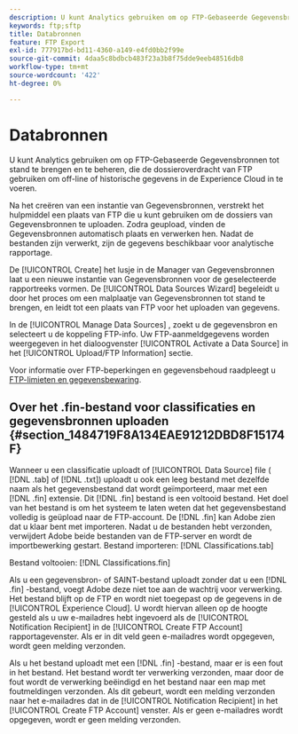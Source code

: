 ```yaml
---
description: U kunt Analytics gebruiken om op FTP-Gebaseerde Gegevensbronnen tot stand te brengen en te beheren, die de dossieroverdracht van FTP gebruiken om off-line of historische gegevens in de Experience Cloud in te voeren.
keywords: ftp;sftp
title: Databronnen
feature: FTP Export
exl-id: 777917bd-bd11-4360-a149-e4fd0bb2f99e
source-git-commit: 4daa5c8bdbcb483f23a3b8f75dde9eeb48516db8
workflow-type: tm+mt
source-wordcount: '422'
ht-degree: 0%

---
```


# Databronnen

U kunt Analytics gebruiken om op FTP-Gebaseerde Gegevensbronnen tot stand te brengen en te beheren, die de dossieroverdracht van FTP gebruiken om off-line of historische gegevens in de Experience Cloud in te voeren.

Na het creëren van een instantie van Gegevensbronnen, verstrekt het hulpmiddel een plaats van FTP die u kunt gebruiken om de dossiers van Gegevensbronnen te uploaden. Zodra geupload, vinden de Gegevensbronnen automatisch plaats en verwerken hen. Nadat de bestanden zijn verwerkt, zijn de gegevens beschikbaar voor analytische rapportage.

De [!UICONTROL Create] het lusje in de Manager van Gegevensbronnen laat u een nieuwe instantie van Gegevensbronnen voor de geselecteerde rapportreeks vormen. De [!UICONTROL Data Sources Wizard] begeleidt u door het proces om een malplaatje van Gegevensbronnen tot stand te brengen, en leidt tot een plaats van FTP voor het uploaden van gegevens.

In de [!UICONTROL Manage Data Sources] , zoekt u de gegevensbron en selecteert u de koppeling FTP-info. Uw FTP-aanmeldgegevens worden weergegeven in het dialoogvenster [!UICONTROL Activate a Data Source] in het [!UICONTROL Upload/FTP Information] sectie.

Voor informatie over FTP-beperkingen en gegevensbehoud raadpleegt u [FTP-limieten en gegevensbewaring](/help/export/ftp-and-sftp/ftp-limits.md).

## Over het .fin-bestand voor classificaties en gegevensbronnen uploaden {#section_1484719F8A134EAE91212DBD8F15174F}

Wanneer u een classificatie uploadt of [!UICONTROL Data Source] file ( [!DNL .tab] of [!DNL .txt]) uploadt u ook een leeg bestand met dezelfde naam als het gegevensbestand dat wordt geïmporteerd, maar met een [!DNL .fin] extensie. Dit [!DNL .fin] bestand is een voltooid bestand. Het doel van het bestand is om het systeem te laten weten dat het gegevensbestand volledig is geüpload naar de FTP-account. De [!DNL .fin] kan Adobe zien dat u klaar bent met importeren. Nadat u de bestanden hebt verzonden, verwijdert Adobe beide bestanden van de FTP-server en wordt de importbewerking gestart.
Bestand importeren: [!DNL Classifications.tab]

Bestand voltooien: [!DNL Classifications.fin]

Als u een gegevensbron- of SAINT-bestand uploadt zonder dat u een [!DNL .fin] -bestand, voegt Adobe deze niet toe aan de wachtrij voor verwerking. Het bestand blijft op de FTP en wordt niet toegepast op de gegevens in de [!UICONTROL Experience Cloud]. U wordt hiervan alleen op de hoogte gesteld als u uw e-mailadres hebt ingevoerd als de [!UICONTROL Notification Recipient] in de [!UICONTROL Create FTP Account] rapportagevenster. Als er in dit veld geen e-mailadres wordt opgegeven, wordt geen melding verzonden.

Als u het bestand uploadt met een [!DNL .fin] -bestand, maar er is een fout in het bestand. Het bestand wordt ter verwerking verzonden, maar door de fout wordt de verwerking beëindigd en het bestand naar een map met foutmeldingen verzonden. Als dit gebeurt, wordt een melding verzonden naar het e-mailadres dat in de [!UICONTROL Notification Recipient] in het [!UICONTROL Create FTP Account] venster. Als er geen e-mailadres wordt opgegeven, wordt er geen melding verzonden.
